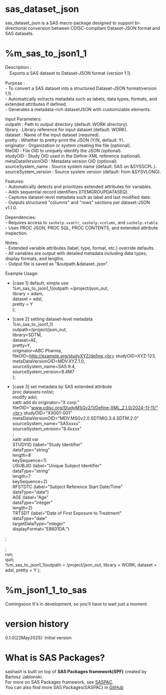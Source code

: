 # sas_dataset_json
sas_dataset_json is a SAS macro package designed to support bi-directional conversion between CDISC-compliant Dataset-JSON format and SAS datasets.<br>

# %m_sas_to_json1_1
  Description   : <br>
  		　Exports a SAS dataset to Dataset-JSON 
                  format (version 1.1). <br>

  Purpose       : <br>
    - To convert a SAS dataset into a structured Dataset-JSON format(version 1.1) .<br>
    - Automatically extracts metadata such as labels, data types, formats,
      and extended attributes if defined.<br>
    - Generates a metadata-rich datasetJSON with customizable elements.<br>

  Input Parameters:<br>
    outpath               : Path to output directory (default: WORK directory).<br>
    library               : Library reference for input dataset (default: WORK).<br>
    dataset               : Name of the input dataset (required).<br>
    pretty                : Whether to pretty-print the JSON (Y/N, default: Y).<br>
    originator            : Organization or system creating the file (optional).<br>
    fileOID               : File OID to uniquely identify the JSON (optional).<br>
    studyOID              : Study OID used in the Define-XML reference (optional).<br>
    metaDataVersionOID    : Metadata version OID (optional).<br>
    sourceSystem_name     : Source system name (default: SAS on &SYSSCPL.).<br>
    sourceSystem_version  : Source system version (default: from &SYSVLONG).<br>

  Features:<br>
    - Automatically detects and prioritizes extended attributes for variables.<br>
    - Adds sequential record identifiers (ITEMGROUPDATASEQ).<br>
    - Captures dataset-level metadata such as label and last modified date.<br>
    - Outputs structured "columns" and "rows" sections per dataset-JSON v1.1.0.<br>

  Dependencies:<br>
    - Requires access to `sashelp.vxattr`, `sashelp.vcolumn`, and `sashelp.vtable`.<br>
    - Uses PROC JSON, PROC SQL, PROC CONTENTS, and extended attribute inspection.<br>

  Notes:<br>
    - Extended variable attributes (label, type, format, etc.) override defaults.<br>
    - All variables are output with detailed metadata including data types,<br>
      display formats, and lengths.<br>
    - Output file is saved as "&outpath.\&dataset..json".<br>

  Example Usage:<br>
- [case 1] default, simple use<br>
%m_sas_to_json1_1(outpath =/project/json_out,<br>
                 library = adam,<br>
                 dataset = adsl,<br>
                 pretty = Y<br>
);<br>

- [case 2] setting dataset-level metadata<br>
    %m_sas_to_json1_1(<br>
      outpath=/project/json_out,<br>
      library=SDTM,<br>
      dataset=AE,<br>
      pretty=Y,<br>
      originator=ABC Pharma,<br>
      fileOID=http://example.org/studyXYZ/define,<br>
      studyOID=XYZ-123,<br>
      metaDataVersionOID=MDV.XYZ.1.0,<br>
      sourceSystem_name=SAS 9.4,<br>
      sourceSystem_version=9.4M7<br>
    );<br>

- [case 3] set metadata by SAS extended attribute<br>
proc datasets nolist;                             <br>
   modify adsl;     <br>
   xattr add ds originator="X corp."<br>
                    fileOID="www.cdisc.org/StudyMSGv2/1/Define-XML_2.1.0/2024-11-11/"<br>
          					studyOID="XX001-001"<br>
          					metaDataVersionOID="MDV.MSGv2.0.SDTMIG.3.4.SDTM.2.0"<br>
                    sourceSystem_name="SASxxxx"<br>
                    sourceSystem_version="9.4xxxx"<br>
	;  <br>
   xattr add var <br>
                    STUDYID (label="Study Identifier"<br>
                                 dataType="string"<br>
                                 length=8<br>
                                 keySequence=1) <br>
                    USUBJID (label="Unique Subject Identifier"<br>
                                 dataType="string"<br>
                                 length=7<br>
                                 keySequence=2) <br>
                    RFSTDTC (label="Subject Reference Start Date/Time"<br>
                                 dataType="date")<br>
                    AGE (label="Age"<br>
                           dataType="integer"<br>
                           length=2)<br>
                    TRTSDT (label="Date of First Exposure to Treatment"<br>
                           dataType="date"<br>
                           targetDataType="integer"<br>
                           displayFormat="E8601DA.")<br>

 ;<br>
<br>
; <br>
run;<br>
quit;<br>
 %m_sas_to_json1_1(outpath = /project/json_out,
                 library = WORK,
                 dataset = adsl,
                 pretty = Y
);

# %m_json1_1_to_sas
Comingsoon
It's in development, so you'll have to wait just a moment.

# version history
0.1.0(22May2025): Initial version

# What is SAS Packages?
sashash is built on top of **SAS Packages framework(SPF)** created by Bartosz Jablonski.<br>
For more on SAS Packages framework, see [SASPAC](https://github.com/yabwon/SAS_PACKAGES).<br>
You can also find more SAS Packages(SASPAC) in [GitHub](https://github.com/SASPAC)<br>
